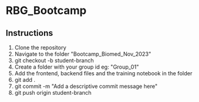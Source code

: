 # RBG_Bootcamp
## Instructions

1. Clone the repository
2. Navigate to the folder "Bootcamp_Biomed_Nov_2023"
3. git checkout -b student-branch
4. Create a folder with your group id eg: "Group_01"
5. Add the frontend, backend files and the training notebook in the folder
6. git add .
7. git commit -m "Add a descriptive commit message here"
8. git push origin student-branch


